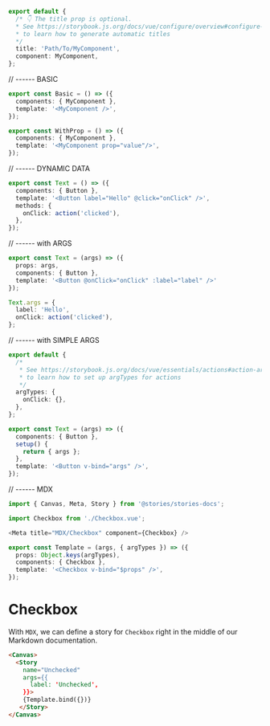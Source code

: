 
```typescript
export default {
  /* 👇 The title prop is optional.
  * See https://storybook.js.org/docs/vue/configure/overview#configure-story-loading
  * to learn how to generate automatic titles
  */
  title: 'Path/To/MyComponent',
  component: MyComponent,
};
```

// ------ BASIC
```typescript
export const Basic = () => ({
  components: { MyComponent },
  template: '<MyComponent />',
});

export const WithProp = () => ({
  components: { MyComponent },
  template: '<MyComponent prop="value"/>',
});
```

// ------ DYNAMIC DATA
```typescript
export const Text = () => ({
  components: { Button },
  template: '<Button label="Hello" @click="onClick" />',
  methods: {
    onClick: action('clicked'),
  },
});
```

// ------ with ARGS
```typescript
export const Text = (args) => ({
  props: args,
  components: { Button },
  template: '<Button @onClick="onClick" :label="label" />'
});

Text.args = {
  label: 'Hello',
  onClick: action('clicked'),
};
```

// ------ with SIMPLE ARGS
```typescript
export default {
  /*
   * See https://storybook.js.org/docs/vue/essentials/actions#action-argtype-annotation
   * to learn how to set up argTypes for actions
   */
  argTypes: {
    onClick: {},
  },
};

export const Text = (args) => ({
  components: { Button },
  setup() {
    return { args };
  },
  template: '<Button v-bind="args" />',
});
```

// ------ MDX
```typescript
import { Canvas, Meta, Story } from '@stories/stories-docs';

import Checkbox from './Checkbox.vue';

<Meta title="MDX/Checkbox" component={Checkbox} />

export const Template = (args, { argTypes }) => ({
  props: Object.keys(argTypes),
  components: { Checkbox },
  template: '<Checkbox v-bind="$props" />',
});
```

# Checkbox

With `MDX`, we can define a story for `Checkbox` right in the middle of our
Markdown documentation.

```html
<Canvas>
  <Story 
    name="Unchecked"
    args={{ 
      label: 'Unchecked',
    }}>
    {Template.bind({})}
   </Story>
</Canvas>
```